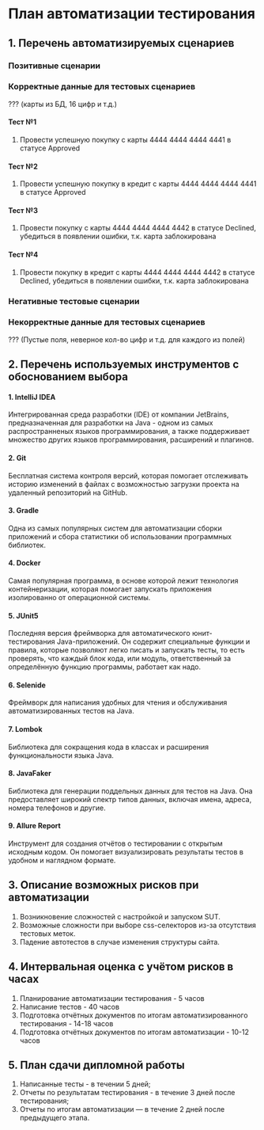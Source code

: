 # План автоматизации тестирования

## 1. Перечень автоматизируемых сценариев

### **Позитивные сценарии**

### Корректные данные для тестовых сценариев

??? (карты из БД, 16 цифр и т.д.)

#### Тест №1

1. Провести успешную покупку с карты 4444 4444 4444 4441 в статусе Approved

#### Тест №2

1. Провести успешную покупку в кредит с карты 4444 4444 4444 4441 в статусе Approved

#### Тест №3

1. Провести покупку с карты 4444 4444 4444 4442 в статусе Declined,
   убедиться в появлении ошибки, т.к. карта заблокирована

#### Тест №4

1. Провести покупку в кредит с карты 4444 4444 4444 4442 в статусе Declined,
   убедиться в появлении ошибки, т.к. карта заблокирована

### **Негативные тестовые сценарии**

### Некорректные данные для тестовых сценариев

??? (Пустые поля, неверное кол-во цифр и т.д. для каждого из полей)

## 2. Перечень используемых инструментов с обоснованием выбора

#### 1. IntelliJ IDEA

Интегрированная среда разработки (IDE) от компании JetBrains, предназначенная для разработки
на Java - одном из самых распространненых языков программирования, а также поддерживает множество других
языков программирования, расширений и плагинов.

#### 2. Git

Бесплатная система контроля версий, которая помогает отслеживать историю изменений в файлах с
возможностью загрузки проекта на удаленный репозиторий на GitHub.

#### 3. Gradle

Одна из самых популярных систем для автоматизации сборки приложений и сбора статистики
об использовании программных библиотек.

#### 4. Docker

Самая популярная программа, в основе которой лежит технология контейнеризации,
которая помогает запускать приложения изолированно от операционной системы.

#### 5. JUnit5

Последняя версия фреймворка для автоматического юнит-тестирования Java-приложений.
Он содержит специальные функции и правила, которые позволяют легко писать и запускать тесты,
то есть проверять, что каждый блок кода, или модуль, ответственный за определённую функцию программы,
работает как надо.

#### 6. Selenide

Фреймворк для написания удобных для чтения и обслуживания автоматизированных тестов на Java.

#### 7. Lombok

Библиотека для сокращения кода в классах и расширения функциональности языка Java.

#### 8. JavaFaker

Библиотека для генерации поддельных данных для тестов на Java.
Она предоставляет широкий спектр типов данных, включая имена, адреса, номера телефонов и другие.

#### 9. Allure Report

Инструмент для создания отчётов о тестировании с открытым исходным кодом.
Он помогает визуализировать результаты тестов в удобном и наглядном формате.

## 3. Описание возможных рисков при автоматизации

1. Возникновение сложностей с настройкой и запуском SUT.
1. Возможные сложности при выборе css-селекторов из-за отсутствия тестовых меток.
1. Падение автотестов в случае изменения структуры сайта.

## 4. Интервальная оценка с учётом рисков в часах

1. Планирование автоматизации тестирования - 5 часов
1. Написание тестов - 40 часов
1. Подготовка отчётных документов по итогам автоматизированного тестирования - 14-18 часов
1. Подготовка отчётных документов по итогам автоматизации - 10-12 часов

## 5. План сдачи дипломной работы

1. Написанные тесты - в течении 5 дней;
1. Отчеты по результатам тестирования - в течение 3 дней после тестирования;
1. Отчеты по итогам автоматизации — в течение 2 дней после предыдущего этапа.